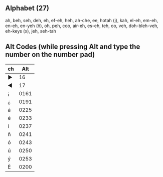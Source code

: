 ## Alphabet (27)

ah, beh, seh, deh, eh, ef-eh, heh, ah-che, ee, hotah (j), kah, el-eh, em-eh, en-eh, en-yeh (ñ), oh, peh, coo, air-eh, es-eh, teh, oo, veh, doh-bleh-veh, eh-keys (x), jeh, seh-tah

## Alt Codes (while pressing Alt and type the number on the number pad)

| ch  | Alt  |
| --- | ---- |
| ►   | 16   |
| ◄   | 17   |
| ¡   | 0161 |
| ¿   | 0191 |
| á   | 0225 |
| é   | 0233 |
| í   | 0237 |
| ñ   | 0241 |
| ó   | 0243 |
| ú   | 0250 |
| ý   | 0253 |
| È   | 0200 |
